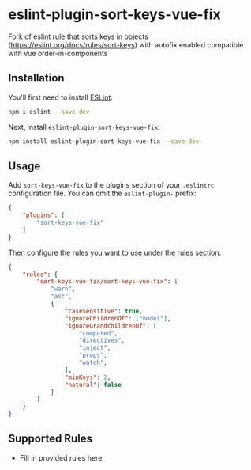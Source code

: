 # eslint-plugin-sort-keys-vue-fix

Fork of eslint rule that sorts keys in objects (https://eslint.org/docs/rules/sort-keys) with autofix enabled compatible with vue order-in-components

## Installation

You'll first need to install [ESLint](https://eslint.org/):

```sh
npm i eslint --save-dev
```

Next, install `eslint-plugin-sort-keys-vue-fix`:

```sh
npm install eslint-plugin-sort-keys-vue-fix --save-dev
```

## Usage

Add `sort-keys-vue-fix` to the plugins section of your `.eslintrc` configuration file. You can omit the `eslint-plugin-` prefix:

```json
{
    "plugins": [
        "sort-keys-vue-fix"
    ]
}
```


Then configure the rules you want to use under the rules section.

```json
{
    "rules": {
        "sort-keys-vue-fix/sort-keys-vue-fix": [
            "warn",
            "asc",
            {
                "caseSensitive": true,
                "ignoreChildrenOf": ["model"],
                "ignoreGrandchildrenOf": [
                    "computed",
                    "directives",
                    "inject",
                    "props",
                    "watch",
                ],
                "minKeys": 2,
                "natural": false
            }
        ]
    }
}
```

## Supported Rules

* Fill in provided rules here


